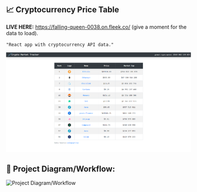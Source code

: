 ## :chart_with_upwards_trend: Cryptocurrency Price Table
<b>LIVE HERE:</b> https://falling-queen-0038.on.fleek.co/
(give a moment for the data to load).
<br>
```
"React app with cryptocurrency API data."
```

![](chartcc.png)


## 🔧 Project Diagram/Workflow:
![Project Diagram/Workflow](https://i.gyazo.com/e30777d517765b644d4cf9758b0db55c.png)
